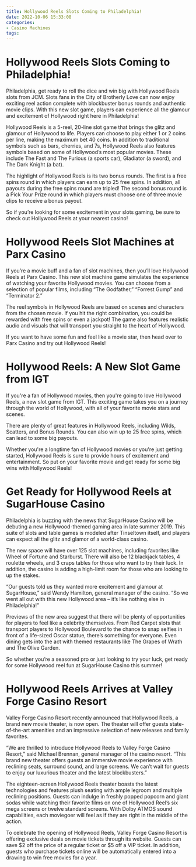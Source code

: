 ```yaml
---
title: Hollywood Reels Slots Coming to Philadelphia!
date: 2022-10-06 15:33:08
categories:
- Casino Machines
tags:
---
```



#  Hollywood Reels Slots Coming to Philadelphia!

Philadelphia, get ready to roll the dice and win big with Hollywood Reels slots from JCM. Slots fans in the City of Brotherly Love can now enjoy exciting reel action complete with blockbuster bonus rounds and authentic movie clips. With this new slot game, players can experience all the glamour and excitement of Hollywood right here in Philadelphia!

Hollywood Reels is a 5-reel, 20-line slot game that brings the glitz and glamour of Hollywood to life. Players can choose to play either 1 or 2 coins per line, making the maximum bet 40 coins. In addition to traditional symbols such as bars, cherries, and 7s, Hollywood Reels also features symbols based on some of Hollywood’s most popular movies. These include The Fast and The Furious (a sports car), Gladiator (a sword), and The Dark Knight (a bat).

The highlight of Hollywood Reels is its two bonus rounds. The first is a free spins round in which players can earn up to 25 free spins. In addition, all payouts during the free spins round are tripled! The second bonus round is a Pick Your Prize round in which players must choose one of three movie clips to receive a bonus payout.

So if you’re looking for some excitement in your slots gaming, be sure to check out Hollywood Reels at your nearest casino!

#  Hollywood Reels Slot Machines at Parx Casino

If you’re a movie buff and a fan of slot machines, then you’ll love Hollywood Reels at Parx Casino. This new slot machine game simulates the experience of watching your favorite Hollywood movies. You can choose from a selection of popular films, including “The Godfather,” “Forrest Gump” and “Terminator 2.”

The reel symbols in Hollywood Reels are based on scenes and characters from the chosen movie. If you hit the right combination, you could be rewarded with free spins or even a jackpot! The game also features realistic audio and visuals that will transport you straight to the heart of Hollywood.

If you want to have some fun and feel like a movie star, then head over to Parx Casino and try out Hollywood Reels!

#  Hollywood Reels: A New Slot Game from IGT

If you're a fan of Hollywood movies, then you're going to love Hollywood Reels, a new slot game from IGT. This exciting game takes you on a journey through the world of Hollywood, with all of your favorite movie stars and scenes.

There are plenty of great features in Hollywood Reels, including Wilds, Scatters, and Bonus Rounds. You can also win up to 25 free spins, which can lead to some big payouts.

Whether you're a longtime fan of Hollywood movies or you're just getting started, Hollywood Reels is sure to provide hours of excitement and entertainment. So put on your favorite movie and get ready for some big wins with Hollywood Reels!

#  Get Ready for Hollywood Reels at SugarHouse Casino

Philadelphia is buzzing with the news that SugarHouse Casino will be debuting a new Hollywood-themed gaming area in late summer 2019. This suite of slots and table games is modeled after Tinseltown itself, and players can expect all the glitz and glamor of a world-class casino.

The new space will have over 125 slot machines, including favorites like Wheel of Fortune and Starburst. There will also be 12 blackjack tables, 4 roulette wheels, and 3 craps tables for those who want to try their luck. In addition, the casino is adding a high-limit room for those who are looking to up the stakes.

“Our guests told us they wanted more excitement and glamour at SugarHouse,” said Wendy Hamilton, general manager of the casino. “So we went all out with this new Hollywood area – it’s like nothing else in Philadelphia!”

Previews of the new area suggest that there will be plenty of opportunities for players to feel like a celebrity themselves. From Red Carpet slots that transport players to Hollywood Boulevard to the chance to snap selfies in front of a life-sized Oscar statue, there’s something for everyone. Even dining gets into the act with themed restaurants like The Grapes of Wrath and The Olive Garden.

So whether you’re a seasoned pro or just looking to try your luck, get ready for some Hollywood reel fun at SugarHouse Casino this summer!

#  Hollywood Reels Arrives at Valley Forge Casino Resort

Valley Forge Casino Resort recently announced that Hollywood Reels, a brand new movie theater, is now open. The theater will offer guests state-of-the-art amenities and an impressive selection of new releases and family favorites.

“We are thrilled to introduce Hollywood Reels to Valley Forge Casino Resort,” said Michael Brennan, general manager of the casino resort. “This brand new theater offers guests an immersive movie experience with reclining seats, surround sound, and large screens. We can’t wait for guests to enjoy our luxurious theater and the latest blockbusters.”

The eighteen-screen Hollywood Reels theater boasts the latest technologies and features plush seating with ample legroom and multiple reclining positions. Guests can indulge in freshly popped popcorn and giant sodas while watching their favorite films on one of Hollywood Reel’s six mega screens or twelve standard screens. With Dolby ATMOS sound capabilities, each moviegoer will feel as if they are right in the middle of the action.

To celebrate the opening of Hollywood Reels, Valley Forge Casino Resort is offering exclusive deals on movie tickets through its website. Guests can save $2 off the price of a regular ticket or $5 off a VIP ticket. In addition, guests who purchase tickets online will be automatically entered into a drawing to win free movies for a year.